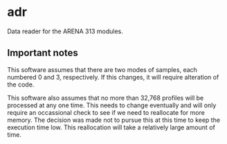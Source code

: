 # adr
Data reader for the ARENA 313 modules.

## Important notes
This software assumes that there are two modes of samples, each numbered 0 and 3, respectively. If this changes, it will require alteration of the code.

This software also assumes that no more than 32,768 profiles will be processed at any one time. This needs to change eventually and will only require an occassional check to see if we need to reallocate for more memory. The decision was made not to pursue this at this time to keep the execution time low. This reallocation will take a relatively large amount of time.

